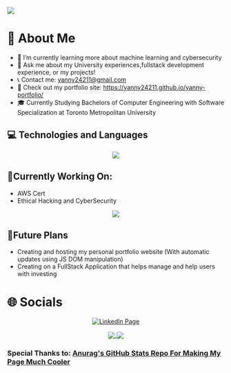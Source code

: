 <img src="intro.gif" />

# 📖 About Me
* 🌱 I’m currently learning more about machine learning and cybersecurity
* 💬 Ask me about my University experiences,fullstack development experience, or my projects!
* 📞 Contact me: yanny24211@gmail.com
* 🔗 Check out my portfolio site: https://yanny24211.github.io/yanny-portfolio/
* 🎓 Currently Studying Bachelors of Computer Engineering with Software Specialization at Toronto Metropolitan University



## 💻 Technologies and Languages
<p align="center"> 
  <img src="https://skillicons.dev/icons?i=arduino,blender,bootstrap,css,docker,figma,git,azure,html,java,js,kubernetes,mysql,redux,regex,linux,c,cpp,elasticsearch,ps,py,vscode,matlab,latex,tensorflow,eclipse,react,nodejs,typescript,express,threejs,cypress&perline=16&theme=light">
</p>

## 🔧Currently Working On: 
* AWS Cert
* Ethical Hacking and CyberSecurity
<p align="center"> 
  <img src="https://skillicons.dev/icons?i=ruby,mongodb,vercel,raspberrypi">
</p>

## 🚀Future Plans
* Creating and hosting my personal portfolio website (With automatic updates using JS DOM manipulation)
* Creating on a FullStack Application that helps manage and help users with investing

# 🌐 Socials
<p align="center"><a href="https://www.linkedin.com/in/yanny-patel/"><img src="https://skillicons.dev/icons?i=linkedin" alt="LinkedIn Page"></a></p>


<!--![Anurag's GitHub stats](https://github-readme-stats.vercel.app/api?username=Yanny24211&how_icons=true&count_private=true&theme=dark)-->

<p align="center"> 
<a href="">
  <img align="center" src="https://github-readme-stats.vercel.app/api?username=Yanny24211&how_icons=true&count_private=true&theme=dark" />
</a>
<a href="">
  <img align="center" src="https://github-readme-stats.vercel.app/api/top-langs/?username=Yanny24211&exclude_repo=Simple-GPU&layout=compact&theme=dark" />
</a>
</p>

### Special Thanks to: <a href="https://github.com/anuraghazra">Anurag's GitHub Stats Repo For Making My Page Much Cooler</a>

